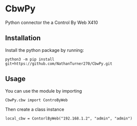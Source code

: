 # CbwPy
Python connector the a Control By Web X410

## Installation

Install the python package by running: 

`python3 -m pip install git+https://github.com/NathanTurner270/CbwPy.git`

## Usage

You can use the module by importing

`CbwPy.cbw import ControByWeb`

Then create a class instance

`local_cbw = ContorlByWeb("192.168.1.2", "admin", "admin")`
